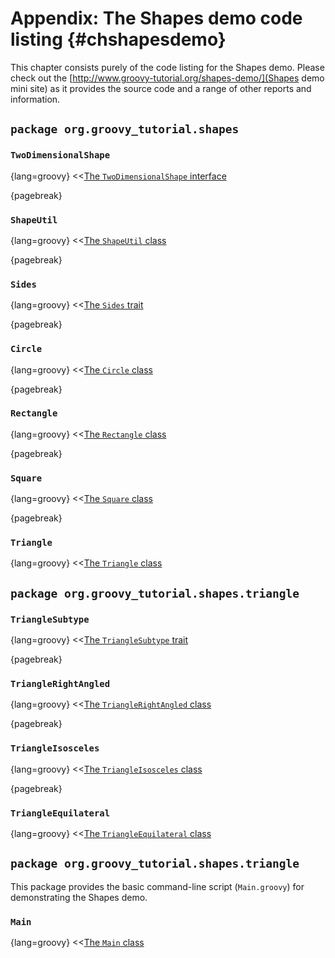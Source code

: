 # Appendix: The Shapes demo code listing {#chshapesdemo}

This chapter consists purely of the code listing for the Shapes demo.
Please check out the [http://www.groovy-tutorial.org/shapes-demo/](Shapes demo mini site) as it provides the source code and a range of other reports and information.

## `package org.groovy_tutorial.shapes`

### `TwoDimensionalShape`
{lang=groovy}
<<[The `TwoDimensionalShape` interface](code/09/shapes-demo/src/main/groovy/org/groovy_tutorial/shapes/TwoDimensionalShape.groovy)

{pagebreak}

### `ShapeUtil`

{lang=groovy}
<<[The `ShapeUtil` class](code/09/shapes-demo/src/main/groovy/org/groovy_tutorial/shapes/ShapeUtil.groovy)

{pagebreak}

### `Sides`

{lang=groovy}
<<[The `Sides` trait](code/09/shapes-demo/src/main/groovy/org/groovy_tutorial/shapes/Sides.groovy)

{pagebreak}

### `Circle`

{lang=groovy}
<<[The `Circle` class](code/09/shapes-demo/src/main/groovy/org/groovy_tutorial/shapes/Circle.groovy)

{pagebreak}

### `Rectangle`

{lang=groovy}
<<[The `Rectangle` class](code/09/shapes-demo/src/main/groovy/org/groovy_tutorial/shapes/Rectangle.groovy)

{pagebreak}

### `Square`

{lang=groovy}
<<[The `Square` class](code/09/shapes-demo/src/main/groovy/org/groovy_tutorial/shapes/Square.groovy)

{pagebreak}

### `Triangle`

{lang=groovy}
<<[The `Triangle` class](code/09/shapes-demo/src/main/groovy/org/groovy_tutorial/shapes/Triangle.groovy)

## `package org.groovy_tutorial.shapes.triangle`

### `TriangleSubtype`

{lang=groovy}
<<[The `TriangleSubtype` trait](code/09/shapes-demo/src/main/groovy/org/groovy_tutorial/shapes/triangle/TriangleSubtype.groovy)

{pagebreak}

### `TriangleRightAngled`

{lang=groovy}
<<[The `TriangleRightAngled` class](code/09/shapes-demo/src/main/groovy/org/groovy_tutorial/shapes/triangle/TriangleRightAngled.groovy)

{pagebreak}

### `TriangleIsosceles`

{lang=groovy}
<<[The `TriangleIsosceles` class](code/09/shapes-demo/src/main/groovy/org/groovy_tutorial/shapes/triangle/TriangleIsosceles.groovy)

{pagebreak}

### `TriangleEquilateral`

{lang=groovy}
<<[The `TriangleEquilateral` class](code/09/shapes-demo/src/main/groovy/org/groovy_tutorial/shapes/triangle/TriangleEquilateral.groovy)

## `package org.groovy_tutorial.shapes.triangle`

This package provides the basic command-line script (`Main.groovy`) for demonstrating the Shapes demo.

### `Main`

{lang=groovy}
<<[The `Main` class](code/09/shapes-demo/src/main/groovy/org/groovy_tutorial/shapes/app/Main.groovy)
